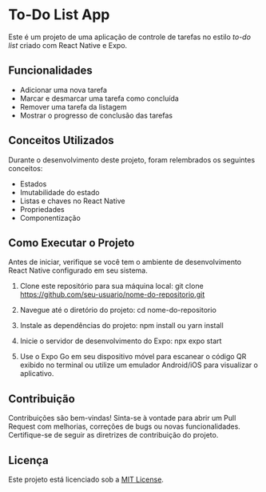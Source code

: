 # To-Do List App

Este é um projeto de uma aplicação de controle de tarefas no estilo *to-do list* criado com React Native e Expo.

## Funcionalidades

- Adicionar uma nova tarefa
- Marcar e desmarcar uma tarefa como concluída
- Remover uma tarefa da listagem
- Mostrar o progresso de conclusão das tarefas

## Conceitos Utilizados

Durante o desenvolvimento deste projeto, foram relembrados os seguintes conceitos:

- Estados
- Imutabilidade do estado
- Listas e chaves no React Native
- Propriedades
- Componentização

## Como Executar o Projeto

Antes de iniciar, verifique se você tem o ambiente de desenvolvimento React Native configurado em seu sistema.

1. Clone este repositório para sua máquina local:
git clone https://github.com/seu-usuario/nome-do-repositorio.git


2. Navegue até o diretório do projeto:
cd nome-do-repositorio


3. Instale as dependências do projeto:
npm install ou yarn install


4. Inicie o servidor de desenvolvimento do Expo:
npx expo start


5. Use o Expo Go em seu dispositivo móvel para escanear o código QR exibido no terminal ou utilize um emulador Android/iOS para visualizar o aplicativo.

## Contribuição

Contribuições são bem-vindas! Sinta-se à vontade para abrir um Pull Request com melhorias, correções de bugs ou novas funcionalidades. Certifique-se de seguir as diretrizes de contribuição do projeto.

## Licença

Este projeto está licenciado sob a [MIT License](https://opensource.org/licenses/MIT).
